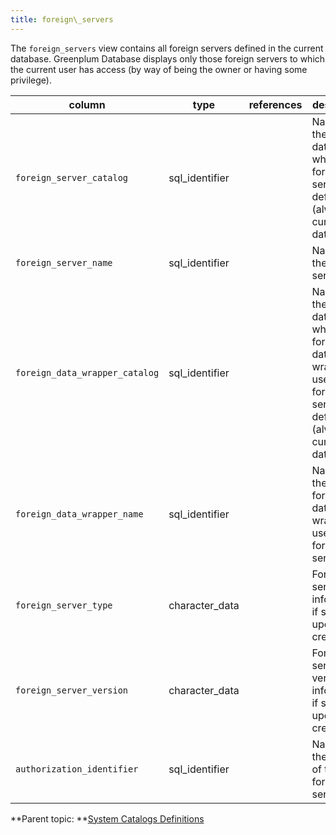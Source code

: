 ```yaml
---
title: foreign\_servers 
---
```


The `foreign_servers` view contains all foreign servers defined in the current database. Greenplum Database displays only those foreign servers to which the current user has access \(by way of being the owner or having some privilege\).

|column|type|references|description|
|------|----|----------|-----------|
|`foreign_server_catalog`|sql\_identifier| |Name of the database in which the foreign server is defined \(always the current database\).|
|`foreign_server_name`|sql\_identifier| |Name of the foreign server.|
|`foreign_data_wrapper_catalog`|sql\_identifier| |Name of the database in which the foreign-data wrapper used by the foreign server is defined \(always the current database\).|
|`foreign_data_wrapper_name`|sql\_identifier| |Name of the foreign-data wrapper used by the foreign server.|
|`foreign_server_type`|character\_data| |Foreign server type information, if specified upon creation.|
|`foreign_server_version`|character\_data| |Foreign server version information, if specified upon creation.|
|`authorization_identifier`|sql\_identifier| |Name of the owner of the foreign server.|

**Parent topic: **[System Catalogs Definitions](../system_catalogs/catalog_ref-html.html)

